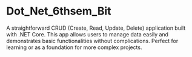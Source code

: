 # Dot_Net_6thsem_Bit
A straightforward CRUD (Create, Read, Update, Delete) application built with .NET Core. This app allows users to manage data easily and demonstrates basic functionalities without complications. Perfect for learning or as a foundation for more complex projects.
